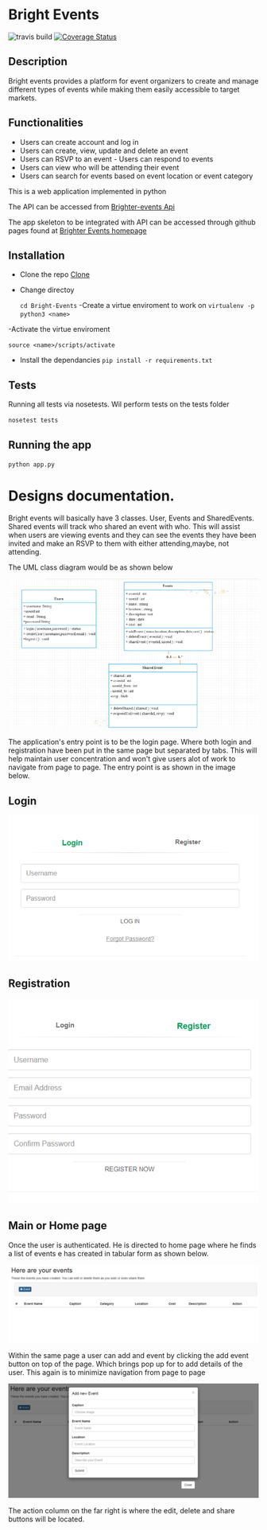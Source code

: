 # Bright Events

![travis build](https://travis-ci.org/mirr254/Bright-Events.svg?branch=development) [![Coverage Status](https://coveralls.io/repos/github/mirr254/Bright-Events/badge.svg?branch=development)](https://coveralls.io/github/mirr254/Bright-Events?branch=development)

## Description
Bright events provides a platform for event organizers to create and manage different types of events while making them easily accessible to target markets.

## Functionalities
- Users can create account and log in
- Users can create, view, update and delete an event
- Users can RSVP to an event - Users can respond to events
- Users can view who will be attending their event
- Users can search for events based on event location or event category

This is a web application implemented in python

The API can be accessed from [Brighter-events Api](https://brighter-event.herokuapp.com/)

The app skeleton to be integrated with API can be accessed through github pages found at [Brighter Events homepage](https://mirr254.github.io/)

## Installation
- Clone the repo 
[Clone](https://github.com/mirr254/Bright-Events.git)
- Change directoy

  `cd Bright-Events`
-Create a virtue enviroment to work on
 `virtualenv -p python3 <name>`

-Activate the virtue enviroment

 `source <name>/scripts/activate `

- Install the dependancies 
  `pip install -r requirements.txt`

## Tests

Running all tests via nosetests. Wil perform tests on the tests folder

`nosetest tests`

## Running the app

`python app.py`

# Designs documentation.
Bright events will basically have 3 classes. User, Events and SharedEvents. Shared events will track who shared an event with who. This will assist when users are viewing events and they can see the events they have been invited and make an RSVP to them with either attending,maybe, not attending.

The UML class diagram would be as shown below

![UML](/Designs/documentation-imags/umlClassD.PNG)

The application's entry point is to be the login page. Where both login and registration have been put in the same page but separated by tabs. 
This will help maintain user concentration and won't give users alot of work to navigate from page to page. The entry point is as shown in the image below.

## Login

![Login](/Designs/documentation-imags/login.PNG)

## Registration

![Registration](/Designs/documentation-imags/register.PNG)

## Main or Home page

Once the user is authenticated. He is directed to home page where he finds a list of events e has created in tabular form as shown below.

![list](/Designs/documentation-imags/viewEvents.PNG)

Within the same page a user can add and event by clicking the add event button on top of the page. Which brings pop up for to add details of the user. This again is to minimize navigation from page to page

![Add Event](/Designs/documentation-imags/newEvent.PNG)

The action column on the far right is where the edit, delete and share buttons will be located.
